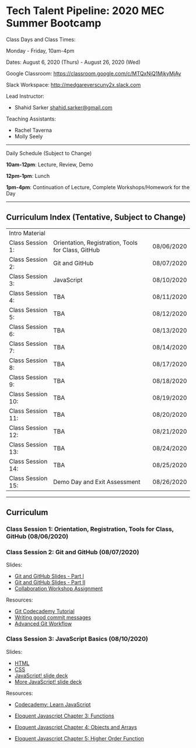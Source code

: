 # Tech Talent Pipeline: 2020 MEC Summer Bootcamp

Class Days and Class Times:

Monday - Friday, 10am-4pm

Dates:
August 6, 2020 (Thurs) - August 26, 2020 (Wed)

Google Classroom: https://classroom.google.com/c/MTQxNjQ1MjkyMjAy

Slack Workspace: http://medgareverscuny2x.slack.com

Lead Instructor:

- Shahid Sarker shahid.sarker@gmail.com

Teaching Assistants:

- Rachel Taverna
- Molly Seely

---

Daily Schedule (Subject to Change)

**10am-12pm**: Lecture, Review, Demo

**12pm-1pm**: Lunch

**1pm-4pm**: Continuation of Lecture, Complete Workshops/Homework for the Day

---

## Curriculum Index (Tentative, Subject to Change)

|                   |                                                    |            |
| ----------------- | -------------------------------------------------- | ---------- |
| Intro Material    |                                                    |            |
| Class Session 1:  | Orientation, Registration, Tools for Class, GitHub | 08/06/2020 |
| Class Session 2:  | Git and GitHub                                     | 08/07/2020 |
| Class Session 3:  | JavaScript                                         | 08/10/2020 |
| Class Session 4:  | TBA                                                | 08/11/2020 |
| Class Session 5:  | TBA                                                | 08/12/2020 |
| Class Session 6:  | TBA                                                | 08/13/2020 |
| Class Session 7:  | TBA                                                | 08/14/2020 |
| Class Session 8:  | TBA                                                | 08/17/2020 |
| Class Session 9:  | TBA                                                | 08/18/2020 |
| Class Session 10: | TBA                                                | 08/19/2020 |
| Class Session 11: | TBA                                                | 08/20/2020 |
| Class Session 12: | TBA                                                | 08/21/2020 |
| Class Session 13: | TBA                                                | 08/24/2020 |
| Class Session 14: | TBA                                                | 08/25/2020 |
| Class Session 15: | Demo Day and Exit Assessment                       | 08/26/2020 |

---

## Curriculum

### Class Session 1: Orientation, Registration, Tools for Class, GitHub (08/06/2020)

### Class Session 2: Git and GitHub (08/07/2020)

Slides:

- [Git and GitHub Slides - Part I](https://docs.google.com/presentation/d/12tgnThkuKGHpbxZEv2RTWOTLpViL1O3hcHEGNJv9Wzo/edit?usp=sharing)
- [Git and GitHub Slides - Part II](https://docs.google.com/presentation/d/1Qkz1Z83P2b2EUFDrMN8L1X7BcMwZzzkSqCKCI8INH78/edit?usp=sharing)
- [Collaboration Workshop Assignment](https://docs.google.com/document/d/1AaT8mDOxnD7A-DLDrs5a7TKQYN80MIUisjwOpl_UIeQ/edit)

Resources:

- [Git Codecademy Tutorial](https://www.codecademy.com/learn/learn-git)
- [Writing good commit messages](https://medium.com/compass-true-north/writing-good-commit-messages-fc33af9d6321)
- [Advanced Git Workflow](https://www.atlassian.com/git/tutorials/comparing-workflows)

### Class Session 3: JavaScript Basics (08/10/2020)

Slides:

- [HTML](resources/html.md)
- [CSS](resources/css.md)
- [JavaScript! slide deck](https://drive.google.com/file/d/1JL2pjlW0np5sxY8uKLQdU_W8vd3PPXdM/view?usp=sharing)
- [More JavaScript! slide deck](https://drive.google.com/file/d/1RAYPYLNmtDRqLy1bBFuDxpqsiOnYOpRg/view?usp=sharing)

Resources:

- [Codecademy: Learn JavaScript](https://www.codecademy.com/learn/introduction-to-javascript)

- [Eloquent Javascript Chapter 3: Functions](http://eloquentjavascript.net/03_functions.html)

- [Eloquent Javascript Chapter 4: Objects and Arrays](http://eloquentjavascript.net/04_data.html)

- [Eloquent Javascript Chapter 5: Higher Order Function](http://eloquentjavascript.net/05_higher_order.html)
